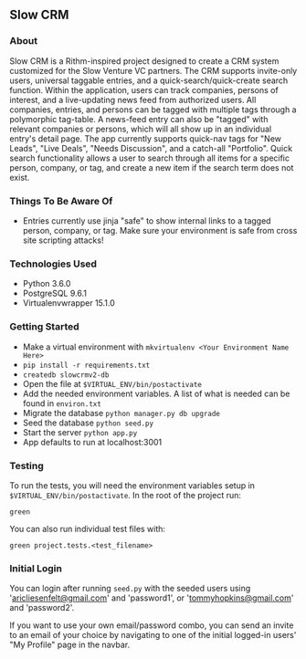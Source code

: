 ## Slow CRM

### About

Slow CRM is a Rithm-inspired project designed to create a CRM system customized for the Slow Venture VC partners. The CRM supports invite-only users, universal taggable entries, and a quick-search/quick-create search function. Within the application, users can track companies, persons of interest, and a live-updating news feed from authorized users. All companies, entries, and persons can be tagged with multiple tags through a polymorphic tag-table. A news-feed entry can also be "tagged" with relevant companies or persons, which will all show up in an individual entry's detail page. The app currently supports quick-nav tags for "New Leads", "Live Deals", "Needs Discussion", and a catch-all "Portfolio". Quick search functionality allows a user to search through all items for a specific person, company, or tag, and create a new item if the search term does not exist.

### Things To Be Aware Of

- Entries currently use jinja "safe" to show internal links to a tagged person, company, or tag. Make sure your environment is safe from cross site scripting attacks!

### Technologies Used

- Python 3.6.0
- PostgreSQL 9.6.1
- Virtualenvwrapper 15.1.0

### Getting Started

- Make a virtual environment with `mkvirtualenv <Your Environment Name Here>`
- `pip install -r requirements.txt`
- `createdb slowcrmv2-db`
- Open the file at  `$VIRTUAL_ENV/bin/postactivate`
- Add the needed environment variables. A list of what is needed can be found in `environ.txt`
- Migrate the database `python manager.py db upgrade`
- Seed the database `python seed.py`
- Start the server `python app.py`
- App defaults to run at localhost:3001

### Testing

To run the tests, you will need the environment variables setup in `$VIRTUAL_ENV/bin/postactivate`.  In the root of the project run:

```
green
```
You can also run individual test files with:
```
green project.tests.<test_filename>
```

### Initial Login

You can login after running `seed.py` with the seeded users using 'aricliesenfelt@gmail.com' and 'password1', or 'tommyhopkins@gmail.com' and 'password2'.

If you want to use your own email/password combo, you can send an invite to an email of your choice by navigating to one of the initial logged-in users' "My Profile" page in the navbar.
